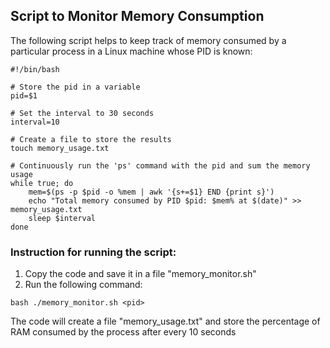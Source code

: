## Script to Monitor Memory Consumption
The following script helps to keep track of memory consumed by a particular process in a Linux machine whose PID is known:

```
#!/bin/bash

# Store the pid in a variable
pid=$1

# Set the interval to 30 seconds
interval=10

# Create a file to store the results
touch memory_usage.txt

# Continuously run the 'ps' command with the pid and sum the memory usage
while true; do
    mem=$(ps -p $pid -o %mem | awk '{s+=$1} END {print s}')
    echo "Total memory consumed by PID $pid: $mem% at $(date)" >> memory_usage.txt
    sleep $interval
done
```
### Instruction for running the script:
1. Copy the code and save it in a file "memory_monitor.sh"
2. Run the following command:
```
bash ./memory_monitor.sh <pid>
```
The code will create a file "memory_usage.txt" and store the percentage of RAM consumed by the process after every 10 seconds
